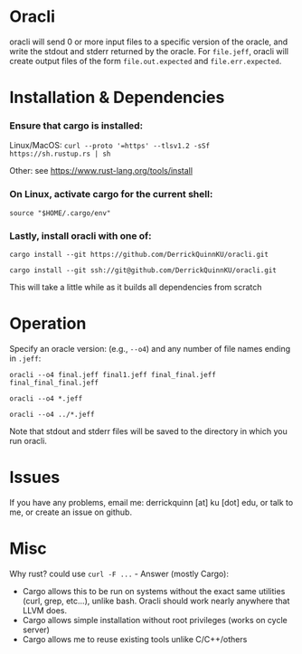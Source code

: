 # Oracli

oracli will send 0 or more input files to a specific version of the oracle, and write the stdout and stderr returned by the oracle. For `file.jeff`, oracli will create output files of the form `file.out.expected` and `file.err.expected`.

# Installation & Dependencies

### Ensure that cargo is installed:

Linux/MacOS: `curl --proto '=https' --tlsv1.2 -sSf https://sh.rustup.rs | sh`

Other: see https://www.rust-lang.org/tools/install


### On Linux, activate cargo for the current shell:

`source "$HOME/.cargo/env"`

### Lastly, install oracli with one of:

`cargo install --git https://github.com/DerrickQuinnKU/oracli.git`

`cargo install --git ssh://git@github.com/DerrickQuinnKU/oracli.git`

This will take a little while as it builds all dependencies from scratch


# Operation

Specify an oracle version: (e.g., `--o4`) and any number of file names ending in `.jeff`:

`oracli --o4 final.jeff final1.jeff final_final.jeff final_final_final.jeff`

`oracli --o4 *.jeff`

`oracli --o4 ../*.jeff`

Note that stdout and stderr files will be saved to the directory in which you run oracli.

# Issues

If you have any problems, email me: derrickquinn [at] ku [dot] edu, or talk to me, or create an issue on github.

# Misc

Why rust? could use `curl -F ...` - Answer (mostly Cargo):
- Cargo allows this to be run on systems without the exact same utilities (curl, grep, etc...), unlike bash. Oracli should work nearly anywhere that LLVM does.
- Cargo allows simple installation without root privileges (works on cycle server)
- Cargo allows me to reuse existing tools unlike C/C++/others
